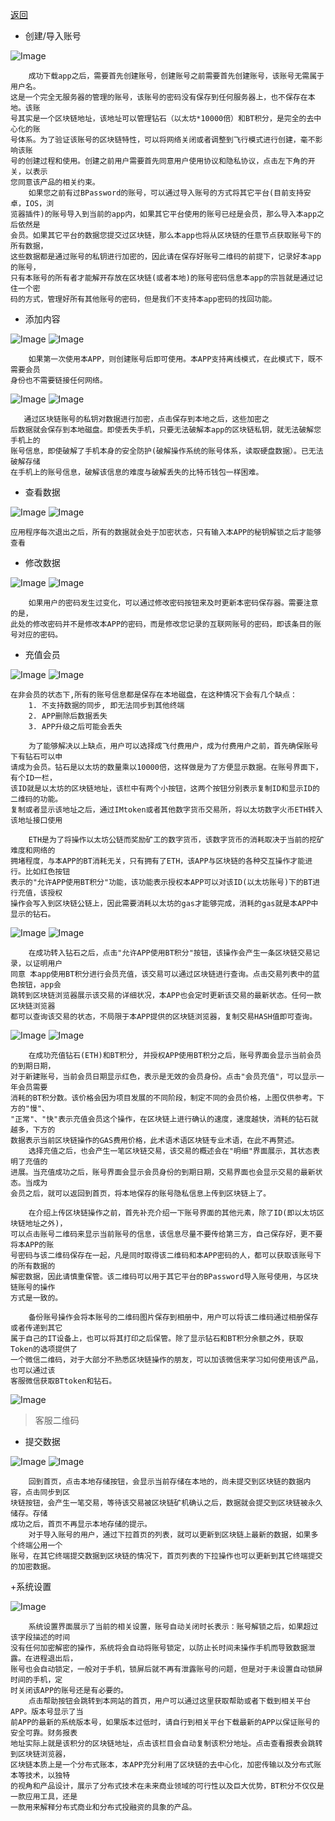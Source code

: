 [返回](./index)
 
 + 创建/导入账号
 
  ![Image](help/1_1.png)
    
    
        成功下载app之后，需要首先创建账号，创建账号之前需要首先创建账号，该账号无需属于用户名。
    这是一个完全无服务器的管理的账号，该账号的密码没有保存到任何服务器上，也不保存在本地。该账
    号其实是一个区块链地址，该地址可以管理钻石（以太坊*10000倍）和BT积分，是完全的去中心化的账
    号体系。为了验证该账号的区块链特性，可以将网络关闭或者调整到飞行模式进行创建，毫不影响该账
    号的创建过程和使用。创建之前用户需要首先同意用户使用协议和隐私协议，点击左下角的开关，以表示
    您同意该产品的相关约束。
        如果您之前有过BPassword的账号，可以通过导入账号的方式将其它平台(目前支持安卓，IOS，浏
    览器插件)的账号导入到当前的app内，如果其它平台使用的账号已经是会员，那么导入本app之后依然是
    会员。如果其它平台的数据您提交过区块链，那么本app也将从区块链的任意节点获取账号下的所有数据，
    这些数据都是通过账号的私钥进行加密的，因此请在保存好账号二维码的前提下，记录好本app的账号，
    只有本账号的所有者才能解开存放在区块链(或者本地)的账号密码信息本app的宗旨就是通过记住一个密
    码的方式，管理好所有其他账号的密码，但是我们不支持本app密码的找回功能。

+ 添加内容

![Image](help/1_2.png)  ![Image](help/1_3.png)

        如果第一次使用本APP，则创建账号后即可使用。本APP支持离线模式，在此模式下，既不需要会员
    身份也不需要链接任何网络。
    
![Image](help/1_4.png)  ![Image](help/1_7.png)

       通过区块链账号的私钥对数据进行加密，点击保存到本地之后，这些加密之
    后数据就会保存到本地磁盘。即使丢失手机，只要无法破解本app的区块链私钥，就无法破解您手机上的
    账号信息，即使破解了手机本身的安全防护(破解操作系统的账号体系，读取硬盘数据）。已无法破解存储
    在手机上的账号信息，破解该信息的难度与破解丢失的比特币钱包一样困难。

+ 查看数据

![Image](help/1_5.png)  ![Image](help/1_6.png)

    应用程序每次退出之后，所有的数据就会处于加密状态，只有输入本APP的秘钥解锁之后才能够查看

+ 修改数据
    
![Image](help/1_8.png)  ![Image](help/1_9.png)
        
        如果用户的密码发生过变化，可以通过修改密码按钮来及时更新本密码保存器。需要注意的是，
    此处的修改密码并不是修改本APP的密码，而是修改您记录的互联网账号的密码，即该条目的账号对应的密码。
    
+ 充值会员

![Image](help/1_11.png) ![Image](help/1_18.png)

    在非会员的状态下,所有的账号信息都是保存在本地磁盘，在这种情况下会有几个缺点：
        1. 不支持数据的同步, 即无法同步到其他终端
        2. APP删除后数据丢失
        3. APP升级之后可能会丢失
    
        为了能够解决以上缺点，用户可以选择成飞付费用户，成为付费用户之前，首先确保账号下有钻石可以申
    请成为会员。钻石是以太坊的数量乘以10000倍，这样做是为了方便显示数据。在账号界面下，有个ID一栏，
    该ID就是以太坊的区块链地址，该栏中有两个小按钮，这两个按钮分别表示复制ID和显示ID的二维码的功能。
    复制或者显示该地址之后，通过IMtoken或者其他数字货币交易所，将以太坊数字火币ETH转入该地址接口使用
          
        ETH是为了将操作以太坊公链而奖励矿工的数字货币，该数字货币的消耗取决于当前的挖矿难度和网络的
    拥堵程度，与本APP的BT消耗无关，只有拥有了ETH，该APP与区块链的各种交互操作才能进行。比如红色按钮
    表示的"允许APP使用BT积分"功能，该功能表示授权本APP可以对该ID(以太坊账号)下的BT进行充值，该授权
    操作会写入到区块链公链上，因此需要消耗以太坊的gas才能够完成，消耗的gas就是本APP中显示的钻石。
     
![Image](help/1_12.png)  ![Image](help/1_13.png)

        在成功转入钻石之后，点击"允许APP使用BT积分"按钮，该操作会产生一条区块链交易记录，以证明用户
    同意 本app使用BT积分进行会员充值，该交易可以通过区块链进行查询。点击交易列表中的蓝色按钮，app会
    跳转到区块链浏览器展示该交易的详细状况，本APP也会定时更新该交易的最新状态。任何一款区块链浏览器
    都可以查询该交易的状态，不局限于本APP提供的区块链浏览器，复制交易HASH值即可查询。
    
![Image](help/1_14.png)  ![Image](help/1_15.png) 

        在成功充值钻石(ETH)和BT积分, 并授权APP使用BT积分之后，账号界面会显示当前会员的到期日期，
    对于新建账号，当前会员日期显示红色，表示是无效的会员身份。点击"会员充值"，可以显示一年会员需要
    消耗的BT积分数。该价格会因为项目发展的不同阶段，制定不同的会员价格，上图仅供参考。下方的"慢"、
    "正常"、"快"表示充值会员这个操作，在区块链上进行确认的速度，速度越快，消耗的钻石就越多，下方的
    数据表示当前区块链操作的GAS费用价格，此术语术语区块链专业术语，在此不再赘述。
        选择充值之后，也会产生一笔区块链交易，该交易的概述会在"明细"界面展示，其状态表明了充值的
    进展。当充值成功之后，账号界面会显示会员身份的到期日期，交易界面也会显示交易的最新状态。当成为
    会员之后，就可以返回到首页，将本地保存的账号隐私信息上传到区块链上了。
    
        在介绍上传区块链操作之前，首先补充介绍一下账号界面的其他元素，除了ID(即以太坊区块链地址之外)，
    可以点击账号二维码来显示当前账号的信息，该信息尽量不要传给第三方，自己保存好，更不要将本APP的账
    号密码与该二维码保存在一起，凡是同时取得该二维码和本APP密码的人，都可以获取该账号下的所有数据的
    解密数据，因此请慎重保管。该二维码可以用于其它平台的BPassword导入账号使用，与区块链账号的操作
    方式是一致的。
    
        备份账号操作会将本账号的二维码图片保存到相册中，用户可以将该二维码通过相册保存或者传递到其它
    属于自己的IT设备上，也可以将其打印之后保管。除了显示钻石和BT积分余额之外，获取Token的选项提供了
    一个微信二维码，对于大部分不熟悉区块链操作的朋友，可以加该微信来学习如何使用该产品，也可以通过该
    客服微信获取BTtoken和钻石。
     
 ![Image](./wechatQR.jpeg)

>客服二维码

+ 提交数据

![Image](help/1_10.png)  ![Image](help/1_19.png)  
    
        回到首页，点击本地存储按钮，会显示当前存储在本地的，尚未提交到区块链的数据内容，点击同步到区
    块链按钮，会产生一笔交易，等待该交易被区块链矿机确认之后，数据就会提交到区块链被永久储存。存储
    成功之后，首页不再显示本地存储的提示。
        对于导入账号的用户，通过下拉首页的列表，就可以更新到区块链上最新的数据，如果多个终端公用一个
    账号，在其它终端提交数据到区块链的情况下，首页列表的下拉操作也可以更新到其它终端提交的加密数据。

+系统设置

![Image](help/1_20.png)
    
        系统设置界面展示了当前的相关设置，账号自动关闭时长表示：账号解锁之后，如果超过该字段描述的时间
    没有任何加密解密的操作，系统将会自动将账号锁定，以防止长时间未操作手机而导致数据泄露。在进程退出后，
    账号也会自动锁定，一般对于手机，锁屏后就不再有泄露账号的问题，但是对于未设置自动锁屏时间的手机，定
    时关闭该APP的账号还是有必要的。
        点击帮助按钮会跳转到本网站的首页，用户可以通过这里获取帮助或者下载到相关平台APP。版本号显示了当
    前APP的最新的系统版本号，如果版本过低时，请自行到相关平台下载最新的APP以保证账号的安全可靠。财务报表
    地址实际上就是该积分的区块链地址，点击该栏目会自动复制该积分地址。点击查看报表会跳转到区块链浏览器，
    区块链本质上是一个分布式账本，本APP充分利用了区块链的去中心化，加密传输以及分布式账本等技术，以独特
    的视角和产品设计，展示了分布式技术在未来商业领域的可行性以及巨大优势，BT积分不仅仅是一款应用工具，还是
    一款用来解释分布式商业和分布式投融资的具象的产品。